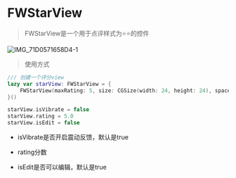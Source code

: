 # FWStarView

> FWStarView是一个用于点评样式为⭐️⭐️的控件

![IMG_71D0571658D4-1](/Users/jh/Documents/Johnhao/Swift/FWStarView/IMG_71D0571658D4-1.jpeg)

> 使用方式

```swift
/// 创建一个评分view
lazy var starView: FWStarView = {
	FWStarView(maxRating: 5, size: CGSize(width: 24, height: 24), space: 16)
}()

starView.isVibrate = false
starView.rating = 5.0
starView.isEdit = false
```

- isVibrate是否开启震动反馈，默认是true

- rating分数

- isEdit是否可以编辑，默认是true

  


